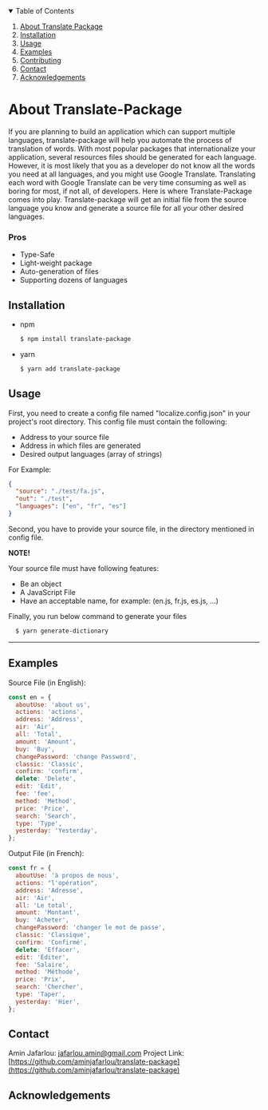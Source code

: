 <!-- TABLE OF CONTENTS -->
<details open="open">
  <summary>Table of Contents</summary>
  <ol>
    <li>
      <a href="#about-translate-package">About Translate Package</a>
    </li>
    <li>
      <a href="#installation">Installation</a>
    </li>
    <li><a href="#usage">Usage</a></li>
    <li><a href="#examples">Examples</a></li>
    <li><a href="#contributing">Contributing</a></li>
    <li><a href="#contact">Contact</a></li>
    <li><a href="#acknowledgements">Acknowledgements</a></li>
  </ol>
</details>

<!-- ABOUT THE PROJECT -->

# About Translate-Package

If you are planning to build an application which can support multiple languages, translate-package will help you automate the process of translation of words.
With most popular packages that internationalize your application, several resources files should be generated for each language. However, it is most likely that you as a developer do not know all the words you need at all languages, and you might use Google Translate. Translating each word with Google Translate can be very time consuming as well as boring for most, if not all, of developers.
Here is where Translate-Package comes into play. Translate-package will get an initial file from the source language you know and generate a source file for all your other desired languages.

### Pros

- Type-Safe
- Light-weight package
- Auto-generation of files
- Supporting dozens of languages

## Installation

- npm

  ```sh
  $ npm install translate-package
  ```

- yarn
  ```sh
  $ yarn add translate-package
  ```

## Usage

First, you need to create a config file named "localize.config.json" in your project's root directory.
This config file must contain the following:

- Address to your source file
- Address in which files are generated
- Desired output languages (array of strings)

For Example:

```json
{
  "source": "./test/fa.js",
  "out": "./test",
  "languages": ["en", "fr", "es"]
}
```

Second, you have to provide your source file, in the directory mentioned in config file.

**NOTE!**

Your source file must have following features:

- Be an object
- A JavaScript File
- Have an acceptable name, for example: (en.js, fr.js, es.js, ...)

Finally, you run below command to generate your files

```sh
  $ yarn generate-dictionary
```

---

## Examples

Source File (in English):

```js
const en = {
  aboutUse: 'about us',
  actions: 'actions',
  address: 'Address',
  air: 'Air',
  all: 'Total',
  amount: 'Amount',
  buy: 'Buy',
  changePassword: 'change Password',
  classic: 'Classic',
  confirm: 'confirm',
  delete: 'Delete',
  edit: 'Edit',
  fee: 'fee',
  method: 'Method',
  price: 'Price',
  search: 'Search',
  type: 'Type',
  yesterday: 'Yesterday',
};
```

Output File (in French):

```js
const fr = {
  aboutUse: 'à propos de nous',
  actions: "l'opération",
  address: 'Adresse',
  air: 'Air',
  all: 'Le total',
  amount: 'Montant',
  buy: 'Acheter',
  changePassword: 'changer le mot de passe',
  classic: 'Classique',
  confirm: 'Confirmé',
  delete: 'Effacer',
  edit: 'Éditer',
  fee: 'Salaire',
  method: 'Méthode',
  price: 'Prix',
  search: 'Chercher',
  type: 'Taper',
  yesterday: 'Hier',
};
```

<!-- CONTACT -->

## Contact

Amin Jafarlou: jafarlou.amin@gmail.com
Project Link: [https://github.com/aminjafarlou/translate-package](https://github.com/aminjafarlou/translate-package)

<!-- ACKNOWLEDGEMENTS -->

## Acknowledgements
